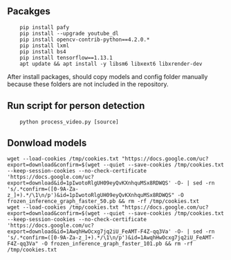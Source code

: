 ## Pacakges

        pip install pafy
        pip install --upgrade youtube_dl
        pip install opencv-contrib-python==4.2.0.*
        pip install lxml
        pip install bs4
        pip install tensorflow==1.13.1
        apt update && apt install -y libsm6 libxext6 libxrender-dev


After install packages, should copy models and config folder manually because these folders are not included in the repository.


## Run script for person detection

        python process_video.py [source]
        

## Donwload models
    wget --load-cookies /tmp/cookies.txt "https://docs.google.com/uc?export=download&confirm=$(wget --quiet --save-cookies /tmp/cookies.txt --keep-session-cookies --no-check-certificate 'https://docs.google.com/uc?export=download&id=1pIwotoRlgUH09eyQvKXnhquMSx8RDWQS' -O- | sed -rn 's/.*confirm=([0-9A-Za-z_]+).*/\1\n/p')&id=1pIwotoRlgUH09eyQvKXnhquMSx8RDWQS" -O frozen_inference_graph_faster_50.pb && rm -rf /tmp/cookies.txt
    wget --load-cookies /tmp/cookies.txt "https://docs.google.com/uc?export=download&confirm=$(wget --quiet --save-cookies /tmp/cookies.txt --keep-session-cookies --no-check-certificate 'https://docs.google.com/uc?export=download&id=1AwqhHwOcxg7jq2iU_FeAMT-F4Z-qq3Va' -O- | sed -rn 's/.*confirm=([0-9A-Za-z_]+).*/\1\n/p')&id=1AwqhHwOcxg7jq2iU_FeAMT-F4Z-qq3Va" -O frozen_inference_graph_faster_101.pb && rm -rf /tmp/cookies.txt